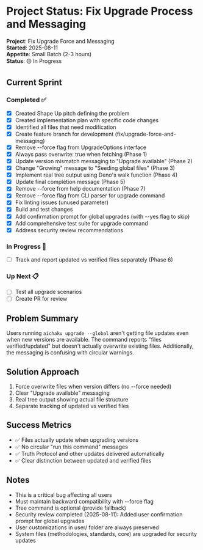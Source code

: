 # Project Status: Fix Upgrade Process and Messaging

**Project**: Fix Upgrade Force and Messaging\
**Started**: 2025-08-11\
**Appetite**: Small Batch (2-3 hours)\
**Status**: 🟡 In Progress

## Current Sprint

### Completed ✅

- [x] Created Shape Up pitch defining the problem
- [x] Created implementation plan with specific code changes
- [x] Identified all files that need modification
- [x] Create feature branch for development (fix/upgrade-force-and-messaging)
- [x] Remove --force flag from UpgradeOptions interface
- [x] Always pass overwrite: true when fetching (Phase 1)
- [x] Update version mismatch messaging to "Upgrade available" (Phase 2)
- [x] Change "Growing" message to "Seeding global files" (Phase 3)
- [x] Implement real tree output using Deno's walk function (Phase 4)
- [x] Update final completion message (Phase 5)
- [x] Remove --force from help documentation (Phase 7)
- [x] Remove --force flag from CLI parser for upgrade command
- [x] Fix linting issues (unused parameter)
- [x] Build and test changes
- [x] Add confirmation prompt for global upgrades (with --yes flag to skip)
- [x] Add comprehensive test suite for upgrade command
- [x] Address security review recommendations

### In Progress 🔄

- [ ] Track and report updated vs verified files separately (Phase 6)

### Up Next 📋

- [ ] Test all upgrade scenarios
- [ ] Create PR for review

## Problem Summary

Users running `aichaku upgrade --global` aren't getting file updates even when new versions are available. The command
reports "files verified/updated" but doesn't actually overwrite existing files. Additionally, the messaging is confusing
with circular warnings.

## Solution Approach

1. Force overwrite files when version differs (no --force needed)
2. Clear "Upgrade available" messaging
3. Real tree output showing actual file structure
4. Separate tracking of updated vs verified files

## Success Metrics

- ✅ Files actually update when upgrading versions
- ✅ No circular "run this command" messages
- ✅ Truth Protocol and other updates delivered automatically
- ✅ Clear distinction between updated and verified files

## Notes

- This is a critical bug affecting all users
- Must maintain backward compatibility with --force flag
- Tree command is optional (provide fallback)
- Security review completed (2025-08-11): Added user confirmation prompt for global upgrades
- User customizations in user/ folder are always preserved
- System files (methodologies, standards, core) are upgraded for security updates
